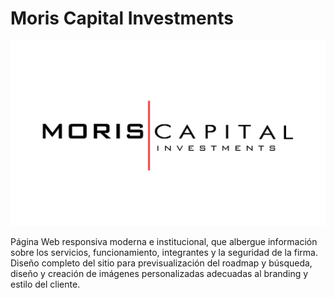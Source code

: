 # Moris Capital Investments

<img src="./src/img/logo-black.png" />

Página Web responsiva moderna e institucional, que albergue información sobre los servicios, funcionamiento, integrantes y la seguridad de la firma. Diseño completo del sitio para previsualización del roadmap y búsqueda, diseño y creación de imágenes personalizadas adecuadas al branding y estilo del cliente.
